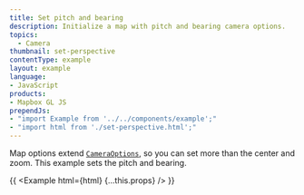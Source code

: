 ```yaml
---
title: Set pitch and bearing
description: Initialize a map with pitch and bearing camera options.
topics:
  - Camera
thumbnail: set-perspective
contentType: example
layout: example
language:
- JavaScript
products:
- Mapbox GL JS
prependJs:
- "import Example from '../../components/example';"
- "import html from './set-perspective.html';"
---
```


Map options extend [`CameraOptions`](https://maplibre.org/maplibre-gl-js-docs/api/properties/#cameraoptions), so you can set more than the center and zoom. This example sets the pitch and bearing.

{{ <Example html={html} {...this.props} /> }}
